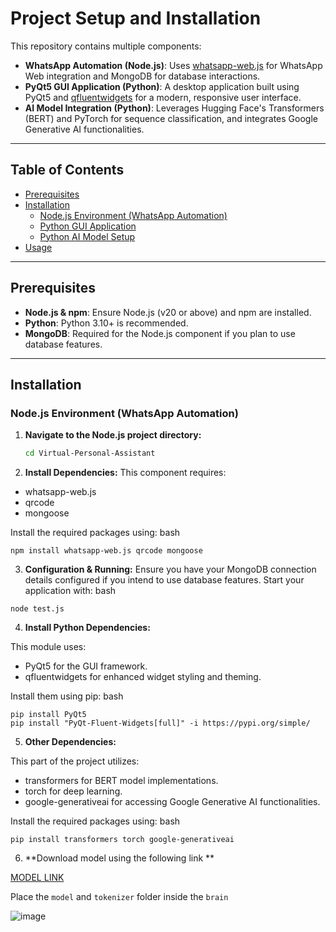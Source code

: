 # Project Setup and Installation

This repository contains multiple components:
- **WhatsApp Automation (Node.js)**: Uses [whatsapp-web.js](https://github.com/pedroslopez/whatsapp-web.js) for WhatsApp Web integration and MongoDB for database interactions.
- **PyQt5 GUI Application (Python)**: A desktop application built using PyQt5 and [qfluentwidgets](https://github.com/zserge/qfluentwidgets) for a modern, responsive user interface.
- **AI Model Integration (Python)**: Leverages Hugging Face's Transformers (BERT) and PyTorch for sequence classification, and integrates Google Generative AI functionalities.

---

## Table of Contents

- [Prerequisites](#prerequisites)
- [Installation](#installation)
  - [Node.js Environment (WhatsApp Automation)](#nodejs-environment-whatsapp-automation)
  - [Python GUI Application](#python-gui-application)
  - [Python AI Model Setup](#python-ai-model-setup)
- [Usage](#usage)
  
---

## Prerequisites

- **Node.js & npm**: Ensure Node.js (v20 or above) and npm are installed.
- **Python**: Python 3.10+ is recommended.
- **MongoDB**: Required for the Node.js component if you plan to use database features.

---

## Installation

### Node.js Environment (WhatsApp Automation)

1. **Navigate to the Node.js project directory:**
   ```bash
   cd Virtual-Personal-Assistant
   ```
  
2. **Install Dependencies:**
This component requires:

- whatsapp-web.js
- qrcode
- mongoose

Install the required packages using:
bash
```
npm install whatsapp-web.js qrcode mongoose
```

3. **Configuration & Running:**
Ensure you have your MongoDB connection details configured if you intend to use database features.
Start your application with:
bash
```
node test.js
```

4. **Install Python Dependencies:**
   
This module uses:
- PyQt5 for the GUI framework.
- qfluentwidgets for enhanced widget styling and theming.

Install them using pip:
bash
```
pip install PyQt5
pip install "PyQt-Fluent-Widgets[full]" -i https://pypi.org/simple/
```

5. **Other Dependencies:**
   
This part of the project utilizes:

- transformers for BERT model implementations.
- torch for deep learning.
- google-generativeai for accessing Google Generative AI functionalities.

Install the required packages using:
bash
```
pip install transformers torch google-generativeai
```

6. **Download model using the following link **

[MODEL LINK](https://drive.google.com/file/d/1C_lWcFbho55a0MOFGUSq16Qzwiq7AxsH/view?usp=sharing)

Place the `model` and `tokenizer` folder inside the `brain`

![image](https://github.com/user-attachments/assets/b65b011a-7eec-4690-bc4b-0a0e578fd256)

